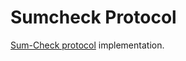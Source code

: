# Sumcheck Protocol

[Sum-Check protocol](https://people.cs.georgetown.edu/jthaler/sumcheck.pdf) implementation.
